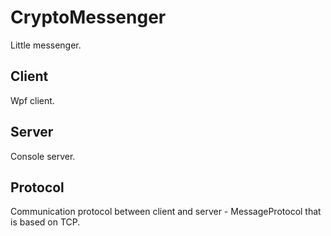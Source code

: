 # CryptoMessenger

Little messenger.  

## Client

Wpf client.

## Server

Console server.

## Protocol

Communication protocol between client and server - MessageProtocol that is based on TCP.
